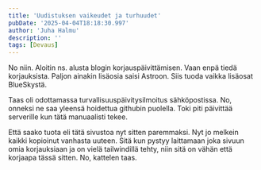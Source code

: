 ```yaml
---
title: 'Uudistuksen vaikeudet ja turhuudet'
pubDate: '2025-04-04T18:18:30.997'
author: 'Juha Halmu'
description: ''
tags: [Devaus]
---
```

No niin. Aloitin ns. alusta blogin korjauspäivittämisen. Vaan enpä tiedä korjauksista. Paljon ainakin lisäosia saisi Astroon. Siis tuoda vaikka lisäosat BlueSkystä. 

Taas oli odottamassa turvallisuuspäivitysilmoitus sähköpostissa. No, onneksi ne saa yleensä hoidettua githubin puolella. Toki piti päivittää serverille kun tätä manuaalisti tekee.

Että saako tuota eli tätä sivustoa nyt sitten paremmaksi. Nyt jo melkein kaikki kopioinut vanhasta uuteen. Sitä kun pystyy laittamaan joka sivuun omia korjauksiaan ja on vielä tailwindillä tehty, niin sitä on vähän että korjaapa tässä sitten. No, kattelen taas.   